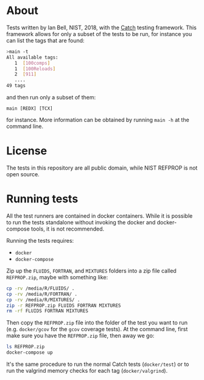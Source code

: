 
# About

Tests written by Ian Bell, NIST, 2018, with the [Catch](https://github.com/catchorg/Catch2) testing framework.  This framework allows for only a subset of the tests to be run, for instance you can list the tags that are found:

``` bash
>main -t
All available tags:
   1  [100comps]
   1  [100Reloads]
   2  [911]
   ....
49 tags

```
and then run only a subset of them:

```
main [REDX] [TCX]
```
for instance.  More information can be obtained by running ``main -h`` at the command line.

# License

The tests in this repository are all public domain, while NIST REFPROP is not open source.

# Running tests

All the test runners are contained in docker containers. While it is possible to run the tests standalone without invoking the docker and docker-compose tools, it is not recommended.

Running the tests requires:
* ``docker``
* ``docker-compose``

Zip up the ``FLUIDS``, ``FORTRAN``, and ``MIXTURES`` folders into a zip file called ``REFPROP.zip``, maybe with something like:
``` bash
cp -rv /media/R/FLUIDS/ .
cp -rv /media/R/FORTRAN/ .
cp -rv /media/R/MIXTURES/ .
zip -r REFPROP.zip FLUIDS FORTRAN MIXTURES
rm -rf FLUIDS FORTRAN MIXTURES
```

Then copy the ``REFPROP.zip`` file into the folder of the test you want to run (e.g. ``docker/gcov`` for the ``gcov`` coverage tests).  At the command line, first make sure you have the ``REFPROP.zip`` file, then away we go:
``` bash
ls REFPROP.zip
docker-compose up
```

It's the same procedure to run the normal Catch tests (``docker/test``) or to run the valgrind memory checks for each tag (``docker/valgrind``).